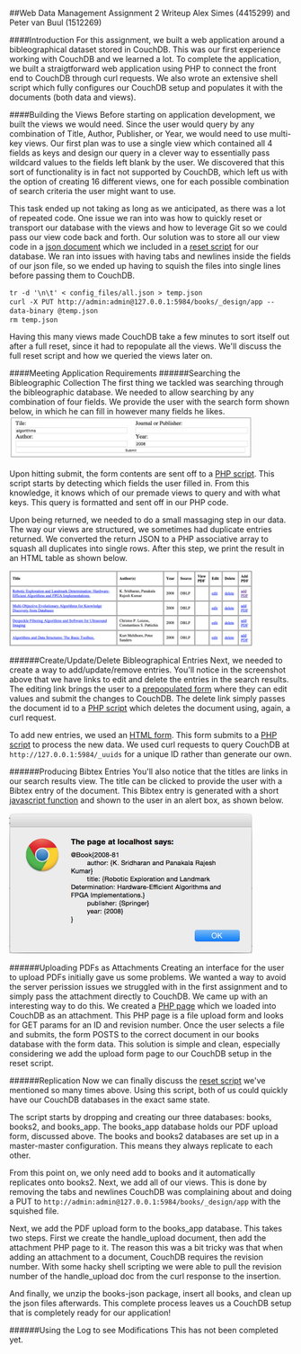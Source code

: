 ##Web Data Management Assignment 2 Writeup
Alex Simes (4415299)  and Peter van Buul (1512269)

####Introduction
For this assignment, we built a web application around a bibleographical dataset stored in CouchDB. This was our first experience working with CouchDB and we learned a lot. To complete the application, we built a straigtforward web application using PHP to connect the front end to CouchDB through curl requests. We also wrote an extensive shell script which fully configures our CouchDB setup and populates it with the documents (both data and views).

####Building the Views
Before starting on application development, we built the views we would need. Since the user would query by any combination of Title, Author, Publisher, or Year, we would need to use multi-key views. Our first plan was to use a single view which contained all 4 fields as keys and design our query in a clever way to essentially pass wildcard values to the fields left blank by the user. We discovered that this sort of functionality is in fact not supported by CouchDB, which left us with the option of creating 16 different views, one for each possible combination of search criteria the user might want to use. 

This task ended up not taking as long as we anticipated, as there was a lot of repeated code. One issue we ran into was how to quickly reset or transport our database with the views and how to leverage Git so we could pass our view code back and forth. Our solution was to store all our view code in a [json document](https://github.com/alex9311/Web-Data-Management/blob/master/Assignment2/json/config_files/all.json) which we included in a [reset script](https://github.com/alex9311/Web-Data-Management/blob/master/Assignment2/json/database_reset.sh) for our database. We ran into issues with having tabs and newlines inside the fields of our json file, so we ended up having to squish the files into single lines before passing them to CouchDB.

```
tr -d '\n\t' < config_files/all.json > temp.json
curl -X PUT http://admin:admin@127.0.0.1:5984/books/_design/app --data-binary @temp.json
rm temp.json
```

Having this many views made CouchDB take a few minutes to sort itself out after a full reset, since it had to repopulate all the views. We'll discuss the full reset script and how we queried the views later on. 


####Meeting Application Requirements 
######Searching the Bibleographic Collection
The first thing we tackled was searching through the bibleographic database. We needed to allow searching by any combination of four fields. We provide the user with the search form shown below, in which he can fill in however many fields he likes.
<img src="resources/report_images/search_form.png" style="width:4.5in"></img>

Upon hitting submit, the form contents are sent off to a [PHP script](https://github.com/alex9311/Web-Data-Management/blob/master/Assignment2/app/handle_search.php). This script starts by detecting which fields the user filled in. From this knowledge, it knows which of our premade views to query and with what keys. This query is formatted and sent off in our PHP code. 


Upon being returned, we needed to do a small massaging step in our data. The way our views are structured, we sometimes had duplicate entries returned. We converted the return JSON to a PHP associative array to squash all duplicates into single rows. After this step, we print the result in an HTML table as shown below. 

<img src="resources/report_images/search_result.png" style="width:4.5in"></img>


######Create/Update/Delete Bibleographical Entries
Next, we needed to create a way to add/update/remove entries. You'll notice in the screenshot above that we have links to edit and delete the entries in the search results. The editing link brings the user to a [prepopulated form](https://github.com/alex9311/Web-Data-Management/blob/master/Assignment2/app/edit_form.php) where they can edit values and submit the changes to CouchDB. The delete link simply passes the document id to a [PHP script](https://github.com/alex9311/Web-Data-Management/blob/master/Assignment2/app/handle_delete.php) which deletes the document using, again, a curl request. 


To add new entries, we used an [HTML form](https://github.com/alex9311/Web-Data-Management/blob/master/Assignment2/app/add_form.php). This form submits to a [PHP script](https://github.com/alex9311/Web-Data-Management/blob/master/Assignment2/app/handle_add.php) to process the new data. We used curl requests to query CouchDB at `http://127.0.0.1:5984/_uuids` for a unique ID rather than generate our own. 

######Producing Bibtex Entries
You'll also notice that the titles are links in our search results view. The title can be clicked to provide the user with a Bibtex entry of the document. 
This Bibtex entry is generated with a short [javascript function](https://github.com/alex9311/Web-Data-Management/blob/master/Assignment2/app/createBibtex.js) and shown to the user in an alert box, as shown below.

<img src="resources/report_images/bibtex.png" style="width:4.5in"></img>

######Uploading PDFs as Attachments
Creating an interface for the user to upload PDFs initially gave us some problems. We wanted a way to avoid the server perission issues we struggled with in the first assignment and to simply pass the attachment directly to CouchDB. We came up with an interesting way to do this. We created a [PHP page](https://github.com/alex9311/Web-Data-Management/blob/master/Assignment2/json/config_files/handle_attachment.html) which we loaded into CouchDB as an attachment. This PHP page is a file upload form and looks for GET params for an ID and revision number. Once the user selects a file and submits, the form POSTS to the correct document in our books database with the form data. This solution is simple and clean, especially considering we add the upload form page to our CouchDB setup in the reset script.

######Replication
Now we can finally discuss the [reset script](https://github.com/alex9311/Web-Data-Management/blob/master/Assignment2/json/database_reset.sh) we've mentioned so many times above. Using this script, both of us could quickly have our CouchDB databases in the exact same state.

The script starts by dropping and creating our three databases: books, books2, and books_app. The books_app database holds our PDF upload form, discussed above. The books and books2 databases are set up in a master-master configuration. This means they always replicate to each other.

From this point on, we only need add to books and it automatically replicates onto books2. Next, we add all of our views. This is done by removing the tabs and newlines CouchDB was complaining about and doing a PUT to `http://admin:admin@127.0.0.1:5984/books/_design/app` with the squished file. 

Next, we add the PDF upload form to the books_app database. This takes two steps. First we create the handle_upload document, then add the attachment PHP page to it. The reason this was a bit tricky was that when adding an attachment to a document, CouchDB requires the revision number. With some hacky shell scripting we were able to pull the revision number of the handle_upload doc from the curl response to the insertion. 

And finally, we unzip the books-json package, insert all books, and clean up the json files afterwards. This complete process leaves us a CouchDB setup that is completely ready for our application!

######Using the Log to see Modifications
This has not been completed yet. 
